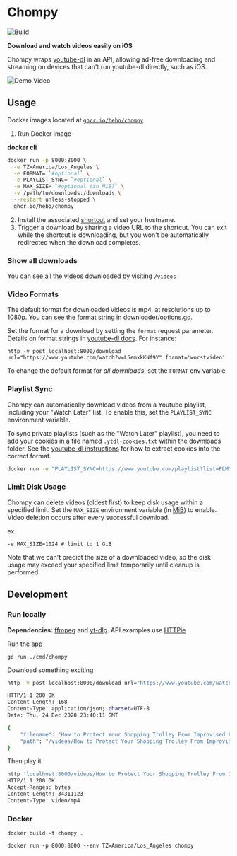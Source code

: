 # Chompy

![Build](https://github.com/hebo/chompy/workflows/gobuild/badge.svg)

**Download and watch videos easily on iOS**

Chompy wraps [youtube-dl](https://youtube-dl.org/) in an API, allowing ad-free downloading and streaming on devices that can't run youtube-dl directly, such as iOS.

![Demo Video](resources/chompy_demo.gif)

## Usage

Docker images located at [`ghcr.io/hebo/chompy`](https://github.com/Hebo/chompy/pkgs/container/chompy)

1. Run Docker image

**docker cli**

```bash
docker run -p 8000:8000 \
  -e TZ=America/Los_Angeles \
  -e FORMAT= `#optional` \
  -e PLAYLIST_SYNC= `#optional` \
  -e MAX_SIZE= `#optional (in MiB)` \
  -v /path/to/downloads:/downloads \
  --restart unless-stopped \
  ghcr.io/hebo/chompy
```

2. Install the associated [shortcut](https://routinehub.co/shortcut/7875/) and set your hostname.
3. Trigger a download by sharing a video URL to the shortcut. You can exit while the shortcut is downloading, but you won't be automatically redirected when the download completes.

### Show all downloads

You can see all the videos downloaded by visiting `/videos`

### Video Formats

The default format for downloaded videos is mp4, at resolutions up to 1080p. You can see the format string in [downloader/options.go](downloader/options.go).

Set the format for a download by setting the `format` request parameter. Details on format strings in [youtube-dl docs](https://github.com/ytdl-org/youtube-dl/blob/master/README.md#format-selection). For instance:

```
http -v post localhost:8000/download url="https://www.youtube.com/watch?v=L5emxkKNf9Y" format='worstvideo'
```

To change the default format for _all downloads_, set the `FORMAT` env variable

### Playlist Sync

Chompy can automatically download videos from a Youtube playlist, including your "Watch Later" list. To enable this, set the `PLAYLIST_SYNC` environment variable.

To sync private playlists (such as the "Watch Later" playlist), you need to add your cookies in a file named `.ytdl-cookies.txt` within the downloads folder. See the [youtube-dl instructions](https://github.com/ytdl-org/youtube-dl/blob/master/README.md#how-do-i-pass-cookies-to-youtube-dl) for how to extract cookies into the correct format.

```bash
docker run -e "PLAYLIST_SYNC=https://www.youtube.com/playlist?list=PLMM9FcCPG72z8fGbr-R4mLXebKcV45tkR" chompy
```

### Limit Disk Usage

Chompy can delete videos (oldest first) to keep disk usage within a specified limit. Set the `MAX_SIZE` environment variable (in [MiB](https://en.wikipedia.org/wiki/Byte#Multiple-byte_units)) to enable. Video deletion occurs after every successful download.

ex.
```
-e MAX_SIZE=1024 # limit to 1 GiB
```

Note that we can't predict the size of a downloaded video, so the disk usage may exceed your specified limit temporarily until cleanup is performed.

## Development

### Run locally

**Dependencies:** [ffmpeg](https://ffmpeg.org/) and [yt-dlp](https://github.com/yt-dlp/yt-dlp). API examples use [HTTPie](https://httpie.io/)

Run the app
```
go run ./cmd/chompy
```

Download something exciting

```bash
http -v post localhost:8000/download url="https://www.youtube.com/watch?v=L5emxkKNf9Y"
```

```bash
HTTP/1.1 200 OK
Content-Length: 168
Content-Type: application/json; charset=UTF-8
Date: Thu, 24 Dec 2020 23:40:11 GMT

{
    "filename": "How to Protect Your Shopping Trolley From Improvised Explosives.mp4",
    "path": "/videos/How to Protect Your Shopping Trolley From Improvised Explosives.mp4"
}
```

Then play it

```bash
http 'localhost:8000/videos/How to Protect Your Shopping Trolley From Improvised Explosives.mp4'
HTTP/1.1 200 OK
Accept-Ranges: bytes
Content-Length: 34311123
Content-Type: video/mp4
```

### Docker

```
docker build -t chompy .

docker run -p 8000:8000 --env TZ=America/Los_Angeles chompy
```
